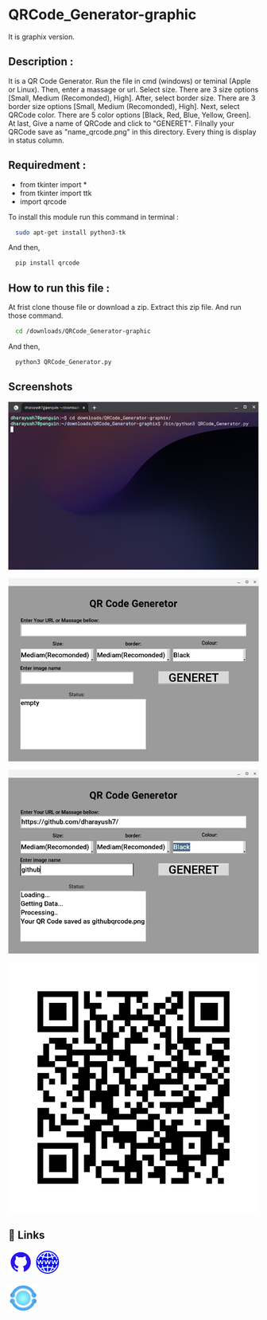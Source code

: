 
# QRCode_Generator-graphic

It is graphix version.
## Description :

It is a QR Code Generator. Run the file in cmd (windows) or teminal (Apple or Linux).  Then, enter a massage or url. Select size. There are 3 size options [Small, Medium (Recomonded), High]. After, select border size. There are 3 border size options [Small, Medium (Recomonded), High]. Next, select QRCode color. There are 5 color options [Black, Red, Blue, Yellow, Green]. At last, Give a name of QRCode and click to "GENERET". Filnally your QRCode save as "name_qrcode.png" in this directory. Every thing is display in status column.

##  Requiredment :

- from tkinter import *
- from tkinter import ttk
- import qrcode

To install this module run this command in terminal :

```bash
  sudo apt-get install python3-tk 
```
And then,

```bash
  pip install qrcode
```

## How to run this file :

At frist clone thouse file or download a zip. Extract this zip file.
And run those command. 

```bash
  cd /downloads/QRCode_Generator-graphic
```
And then, 

```bash
  python3 QRCode_Generator.py
```



## Screenshots

![App Screenshot](https://github.com/dharayush7/pyimage/blob/iamge/QRCode_Generator-graphic/image1.png?raw=true)

![App Screenshot](https://github.com/dharayush7/pyimage/blob/iamge/QRCode_Generator-graphic/image2.png?raw=true)

![App Screenshot](https://github.com/dharayush7/pyimage/blob/iamge/QRCode_Generator-graphic/image3.png?raw=true)

![App Screenshot](https://github.com/dharayush7/pyimage/blob/iamge/QRCode_Generator-graphic/image4.png?raw=true)






## 🔗 Links

[![github](https://github.com/dharayush7/pyimage/blob/iamge/Icons/github.png?raw=true)](https://github.com/dharayush7)
[![website](https://github.com/dharayush7/pyimage/blob/iamge/Icons/website.png?raw=true)](https://www.linkedin.com/)

 
  
![Logo](https://github.com/dharayush7/pyimage/blob/iamge/Icons/logo.png?raw=truehttps://github.com/dharayush7/pyimage/blob/main/Icons/website.png?raw=true)

